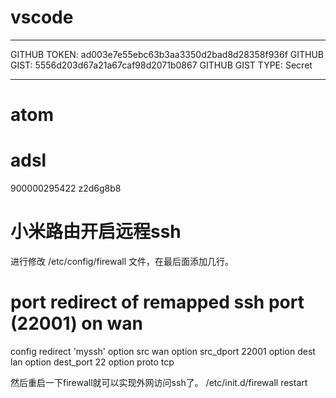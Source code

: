 # vscode

-------------------- 
GITHUB TOKEN: ad003e7e55ebc63b3aa3350d2bad8d28358f936f 
GITHUB GIST: 5556d203d67a21a67caf98d2071b0867 
GITHUB GIST TYPE: Secret 
 
-------------------- 
# atom


# adsl
900000295422
z2d6g8b8


# 小米路由开启远程ssh
进行修改  /etc/config/firewall  文件，在最后面添加几行。
# port redirect of remapped ssh port (22001) on wan
config redirect 'myssh'
    option src              wan
    option src_dport        22001
    option dest             lan
    option dest_port        22
    option proto            tcp

然后重启一下firewall就可以实现外网访问ssh了。
/etc/init.d/firewall    restart